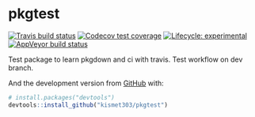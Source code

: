 
<!-- README.md is generated from README.Rmd. Please edit that file -->

# pkgtest

<!-- badges: start -->

[![Travis build
status](https://travis-ci.org/kismet303/pkgtest.svg?branch=master)](https://travis-ci.org/kismet303/pkgtest)
[![Codecov test
coverage](https://codecov.io/gh/kismet303/pkgtest/branch/master/graph/badge.svg)](https://codecov.io/gh/kismet303/pkgtest?branch=master)
[![Lifecycle:
experimental](https://img.shields.io/badge/lifecycle-experimental-orange.svg)](https://www.tidyverse.org/lifecycle/#experimental)
[![AppVeyor build
status](https://ci.appveyor.com/api/projects/status/github/kismet303/pkgtest?branch=master&svg=true)](https://ci.appveyor.com/project/kismet303/pkgtest)
<!-- badges: end -->

Test package to learn pkgdown and ci with travis. Test workflow on dev
branch.

And the development version from [GitHub](https://github.com/) with:

``` r
# install.packages("devtools")
devtools::install_github("kismet303/pkgtest")
```
